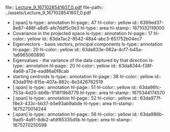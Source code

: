 file:: [Lecture_9_1671028541607_0.pdf](../assets/Lecture_9_1671028541607_0.pdf)
file-path:: ../assets/Lecture_9_1671028541607_0.pdf

- [:span]
  ls-type:: annotation
  hl-page:: 47
  hl-color:: yellow
  id:: 6399ed37-8e87-488f-a8d5-afe7ddf5c0e3
  hl-type:: area
  hl-stamp:: 1671032119000
- Covariance in the projected space
  ls-type:: annotation
  hl-page:: 17
  hl-color:: yellow
  id:: 63da7ac2-8542-48a4-abc3-651752b04ec7
- Eigenvectors - basis vectors, principal components
  ls-type:: annotation
  hl-page:: 20
  hl-color:: yellow
  id:: 63da833e-062a-4cf7-b45a-1a6965060890
- Eigenvalues - the variance of the data captured by that direction
  ls-type:: annotation
  hl-page:: 20
  hl-color:: yellow
  id:: 63da8344-f38f-4a68-a72e-ead86a0f8cab
- starting centroids
  ls-type:: annotation
  hl-page:: 38
  hl-color:: yellow
  id:: 63da91fd-615e-407a-882c-8e3426762519
- [:span]
  ls-type:: annotation
  hl-page:: 51
  hl-color:: yellow
  id:: 63da96fc-753a-4d20-bb6b-1f18f19b8779
  hl-type:: area
  hl-stamp:: 1675344174570
- [:span]
  ls-type:: annotation
  hl-page:: 52
  hl-color:: yellow
  id:: 63da977f-f8e3-433c-bb37-b5e93ab9abde
  hl-type:: area
  hl-stamp:: 1675270014244
- [:span]
  ls-type:: annotation
  hl-page:: 56
  hl-color:: yellow
  id:: 63da986b-9ad5-4a91-8db2-afdf85335d5b
  hl-type:: area
  hl-stamp:: 1675270250598